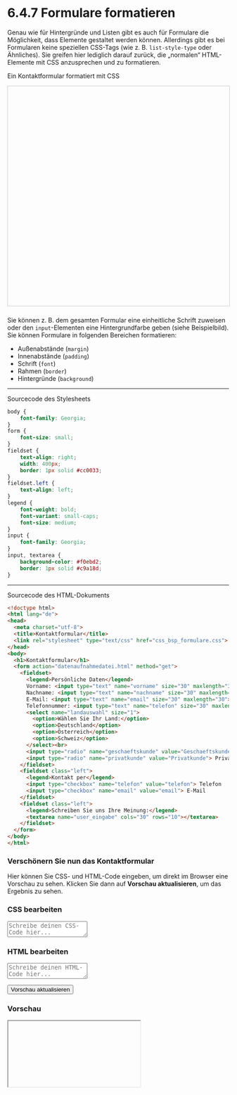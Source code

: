 # 6.4.7 Formulare formatieren

Genau wie für Hintergründe und Listen gibt es auch für Formulare die Möglichkeit, dass Elemente gestaltet werden können. Allerdings gibt es bei Formularen keine speziellen CSS-Tags (wie z. B. `list-style-type` oder Ähnliches). Sie greifen hier lediglich darauf zurück, die „normalen“ HTML-Elemente mit CSS anzusprechen und zu formatieren.

Ein Kontaktformular formatiert mit CSS

<iframe id="static-preview-frame2" style="width: 100%; height: 500px; border: 1px solid #ccc;"></iframe>
<script>
  const iframeContent2 = `
    <!DOCTYPE html>
    <html lang="de">
    <head>
      <meta charset="UTF-8">
      <meta name="viewport" content="width=device-width, initial-scale=1.0">
      <style>
        body {
          font-family: Georgia;
        }
        form {
          font-size: small;
        }
        fieldset {
          text-align: right;
          width: 400px;
          border: 1px solid #cc0033;
        }
        fieldset.left {
          text-align: left;
        }
        legend {
          font-weight: bold;
          font-variant: small-caps;
          font-size: medium;
        }
        input {
          font-family: Georgia;
        }
        input, textarea {
          background-color: #f0ebd2;
          border: 1px solid #c9a18d;
        }
      </style>
    </head>
    <body>
      <h1>Kontaktformular</h1>
      <form action="datenaufnahmedatei.html" method="get">
        <fieldset>
          <legend>Persönliche Daten</legend>
          Vorname: <input type="text" name="vorname" size="30" maxlength="30"><br>
          Nachname: <input type="text" name="nachname" size="30" maxlength="30"><br>
          E-Mail: <input type="text" name="email" size="30" maxlength="30"><br>
          Telefonnummer: <input type="text" name="telefon" size="30" maxlength="30"><br>
          <select name="landauswahl" size="1">
            <option>Wählen Sie Ihr Land:</option>
            <option>Deutschland</option>
            <option>Österreich</option>
            <option>Schweiz</option>
          </select><br>
          <input type="radio" name="geschaeftskunde" value="Geschaeftskunde"> Geschäftskunde 
          <input type="radio" name="privatkunde" value="Privatkunde"> Privatkunde
        </fieldset>
        <fieldset class="left">
          <legend>Kontakt per</legend>
          <input type="checkbox" name="telefon" value="telefon"> Telefon 
          <input type="checkbox" name="email" value="email"> E-Mail
        </fieldset>
        <fieldset class="left">
          <legend>Schreiben Sie uns Ihre Meinung:</legend>
          <textarea name="user_eingabe" cols="30" rows="10"></textarea>
        </fieldset>
      </form>
    </body>
    </html>
  `;
  const iframe2 = document.getElementById('static-preview-frame2');
  iframe2.srcdoc = iframeContent2;
</script>


### 

Sie können z. B. dem gesamten Formular eine einheitliche Schrift zuweisen oder den `input`-Elementen eine Hintergrundfarbe geben (siehe Beispielbild). Sie können Formulare in folgenden Bereichen formatieren:

- Außenabstände (`margin`)
- Innenabstände (`padding`)
- Schrift (`font`)
- Rahmen (`border`)
- Hintergründe (`background`)

---

Sourcecode des Stylesheets

```css linenums="1"
body {
	font-family: Georgia;
}
form {
	font-size: small;
}
fieldset {
	text-align: right;
	width: 400px;
	border: 1px solid #cc0033;
}
fieldset.left {
	text-align: left;
}
legend {
	font-weight: bold;
	font-variant: small-caps;
	font-size: medium;
}
input {
	font-family: Georgia;
}
input, textarea {
	background-color: #f0ebd2;
	border: 1px solid #c9a18d;
}
```

---

Sourcecode des HTML-Dokuments

```html linenums="1"
<!doctype html>										
<html lang="de">
<head>
  <meta charset="utf-8">  
  <title>Kontaktformular</title>
  <link rel="stylesheet" type="text/css" href="css_bsp_formulare.css">
</head>
<body>
  <h1>Kontaktformular</h1>
  <form action="datenaufnahmedatei.html" method="get">
    <fieldset>
      <legend>Persönliche Daten</legend>
      Vorname: <input type="text" name="vorname" size="30" maxlength="30"><br>
      Nachname: <input type="text" name="nachname" size="30" maxlength="30"><br>
      E-Mail: <input type="text" name="email" size="30" maxlength="30"><br>
      Telefonnummer: <input type="text" name="telefon" size="30" maxlength="30"><br>
      <select name="landauswahl" size="1">
        <option>Wählen Sie Ihr Land:</option>
        <option>Deutschland</option>
        <option>Österreich</option>
        <option>Schweiz</option>
      </select><br>
      <input type="radio" name="geschaeftskunde" value="Geschaeftskunde"> Geschäftskunde 
      <input type="radio" name="privatkunde" value="Privatkunde"> Privatkunde
    </fieldset>
    <fieldset class="left">
      <legend>Kontakt per</legend>
      <input type="checkbox" name="telefon" value="telefon"> Telefon 
      <input type="checkbox" name="email" value="email"> E-Mail
    </fieldset>
    <fieldset class="left">
      <legend>Schreiben Sie uns Ihre Meinung:</legend>
      <textarea name="user_eingabe" cols="30" rows="10"></textarea>
    </fieldset>
  </form>
</body>
</html>
```

### Verschönern Sie nun das Kontaktformular


Hier können Sie CSS- und HTML-Code eingeben, um direkt im Browser eine Vorschau zu sehen. Klicken Sie dann auf **Vorschau aktualisieren**, um das Ergebnis zu sehen.


<div id="live-editor">
  <!-- Eingabefeld für CSS -->
  <h3>CSS bearbeiten</h3>
  <textarea id="css-input" placeholder="Schreibe deinen CSS-Code hier..."></textarea>
  
  <!-- Eingabefeld für HTML -->
  <h3>HTML bearbeiten</h3>
  <textarea id="html-input" placeholder="Schreibe deinen HTML-Code hier..."></textarea>
  
  <!-- Button zur Aktualisierung -->
  <button id="update-preview">Vorschau aktualisieren</button>
  
  <!-- Vorschau Iframe -->
  <h3>Vorschau</h3>
  <iframe id="preview-frame"></iframe>
</div>



